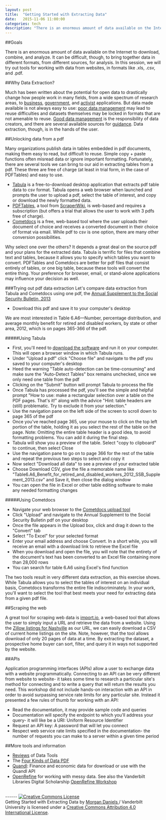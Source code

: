 ```yaml
---
layout: post
title:  "Getting Started with Extracting Data"
date:   2015-11-06 11:00:00
categories: tech
description: "There is an enormous amount of data available on the Internet to download, combine, and analyze. It can be difficult, though, to bring together data in different formats, from different sources, for analysis. In this session, we will try out tools for working with data from websites, in formats like .xls, .csv, and .pdf."
---
```


##Goals

There is an enormous amount of data available on the Internet to download, combine, and analyze. It can be difficult, though, to bring together data in different formats, from different sources, for analysis. In this session, we will try out tools for working with data from websites, in formats like .xls, .csv, and .pdf.

##Why Data Extraction?

Much has been written about the potential for open data to drastically change how people work in many fields, from a wide spectrum of research areas, to [business](http://www.theguardian.com/media-network/2015/aug/26/open-data-guide-tips-business), [government](https://www.data.gov/), and [activist](http://housing.datasf.org/?ref=brand) applications.  But data made available is not always easy to use: [poor data management](https://www.youtube.com/watch?v=N2zK3sAtr-4) may lead to reuse difficulties and datasets themselves may be locked in formats that are not amenable to reuse.  [Good data management](http://researchguides.library.vanderbilt.edu/datamanagement) is the responsibility of data creators, and there are several available sources for [guidance](http://datalib.edina.ac.uk/mantra/).  Data extraction, though, is in the hands of the user.


##Unlocking data from a pdf

Many organizations publish data in tables embedded in pdf documents, making them easy to read, but difficult to reuse.  Simple copy + paste functions often misread data or ignore important formatting. Fortunately, there are several tools we can bring to our aid in extracting tables from a pdf.  These three are free of charge (at least in trial form, in the case of PDFTables) and easy to use.

* [Tabula](tabula.technology/) is a free-to-download desktop application that extracts pdf table data to csv format.  Tabula opens a web browser when launched and prompts the user to upload a pdf, select the table of interest, and copy or download the newly formatted data.
* [PDFTables](https://pdftables.com/), a tool from [ScraperWiki](https://scraperwiki.com/), is web-based and requires a subscription (but offers a trial that allows the user to work with 3 pdfs free of charge).  
* [Cometdocs](http://www.cometdocs.com/) is a free, web-based tool where the user uploads their document of choice and receives a converted document in their choice of format via email.  While pdf to csv is one option, there are many other conversion possibilities. 

Why select one over the others?  It depends a great deal on the source pdf and your plans for the extracted data.  Tabula is terrific for files that combine text and tables, because it allows you to specify which tables you want to convert.  PDFTables and Cometdocs are better for pdf files that consist entirely of tables, or one big table, because these tools will convert the entire thing.  Your preference for browser, email, or stand-alone applications may influence your decision as well.

###Trying out pdf data extraction
Let's compare data extraction from Tabula and Cometdocs using one pdf, the [Annual Supplement to the Social Security Bulletin, 2013](https://www.socialsecurity.gov/policy/docs/statcomps/supplement/2013/supplement13.pdf)

* Download this pdf and save it to your computer's desktop

We are most interested in Table 6.A6—Number, percentage distribution, and average monthly benefit for retired and disabled workers, by state or other area, 2012, which is on pages 365-366 of the pdf.

#####Using Tabula

* First, you'll need to [download the software](http://tabula.technology/) and run it on your computer.  This will open a browser window in which Tabula runs.
* Under "Upload a pdf" click "Choose file" and navigate to the pdf you saved to your computer's desktop
* Heed the warning "Table auto-detection can be time-consuming" and make sure the "Auto-Detect Tables" box remains unchecked, since we only need one table from the pdf
*  Clicking on the "Submit" button will prompt Tabula to process the file
*  Once Tabula has processed the pdf, you'll see the simple and helpful prompt "How to use: make a rectangular selection over a table on the PDF pages. That's it!" along with the advice "Hint: table headers are (still) problematic. Try to exclude it from your selection."
*  Use the navigation pane on the left side of the screen to scroll down to page 365 of the pdf
*  Once you've reached page 365, use your mouse to click on the top left portion of the table, holding it as you select the rest of the table on the page.  Note: Omitting the entire table header is a good idea, to avoid formatting problems.  You can add it during the final step.
*  Tabula will show you a preview of the table.  Select "copy to clipboard" to continue, then select Close
*  Use the navigation pane to go on to page 366 for the rest of the table and repeat the previous two steps to select and copy it
*  Now select "Download all data" to see a preview of your extracted table
*  Choose Download CSV, give the file a memorable name like "Table6.A6_Benefit_for_retired_and_disabled_workers_2012_SSB_Supplement_2013.csv" and Save it, then close the dialog window
*  You can open the file in Excel or other table editing software to make any needed formatting changes

#####Using Cometdocs

* Navigate your web browser to the [Cometdocs upload tool](https://www.cometdocs.com/file/manager)
* Click "Upload" and navigate to the Annual Supplement to the Social Security Bulletin pdf on your desktop
* Once the file appears in the Upload box, click and drag it down to the "Convert" tab
* Select "To Excel" for your selected format
* Enter your email address and choose Convert.  In a short while, you will receive an email with a download link to retrieve the Excel file
* When you download and open the file, you will note that the entirety of the document's text has been converted to an Excel file containing more than 28,000 rows
* You can search for table 6.A6 using Excel's find function

The two tools result in very different data extraction, as this exercise shows.  While Tabula allows you to select the tables of interest on an individual basis, Cometdocs transforms the entire file indiscriminately.  In your work, you'll want to select the tool that best meets your need for extracting data from a given pdf file.
  
##Scraping the web

A great tool for scraping web data is [import.io](https://import.io), a web-based tool that allows the user to simply input a URL and retrieve the data from a website.  Using the [Zillow listings for Nashville](http://www.zillow.com/nashville-tn/) as our URL, we can easily download a CSV of current home listings on the site.  Note, however, that the tool allows download of only 20 pages of data at a time.  By extracting the dataset, a prospective home buyer can sort, filter, and query it in ways not supported by the website.

##APIs

Application programming interfaces (APIs) allow a user to exchange data with a website programmatically.  Connecting to an API can be very different from website to website- it takes some time to research a particular site's method for connecting and to write a query that will return the results you need.  This workshop did not include hands-on interaction with an API in order to avoid surpassing service rate limits for any particular site.  Instead it presented a few rules of thumb for working with an API:

* Read the documentation, it may provide sample code and queries
* Documentation will specify the endpoint to which you'll address your query- it will like be a URI: Uniform Resource Identifier
* Request an API key: A password that will let you connect
* Respect web service rate limits specified in the documentation- the number of requests you can make to a server within a given time period




##More tools and information

* [Reviews](https://datatools.quora.com/) of Data Tools
* The [Four Kinds of Data PDF](https://blog.scraperwiki.com/2015/08/the-four-kinds-of-data-pdf/)
* [Quandl](https://www.quandl.com/): Finance and economic data for download or use with the Quandl API
* [OpenRefine](http://openrefine.org/) for working with messy data.  See also the Vanderbilt Libraries Digital Scholarship [OpenRefine Workshop](https://github.com/HeardLibrary/workshops/tree/master/OpenRefine)

<br/>
------
<a rel="license" href="http://creativecommons.org/licenses/by/4.0/"><img alt="Creative Commons License" style="border-width:0" src="https://i.creativecommons.org/l/by/4.0/88x31.png" /></a><br /><span xmlns:dct="http://purl.org/dc/terms/" href="http://purl.org/dc/dcmitype/Text" property="dct:title" rel="dct:type">Getting Started with Extracting Data</span> by <a xmlns:cc="http://creativecommons.org/ns#" href="https://github.com/MorganDaniels" property="cc:attributionName" rel="cc:attributionURL">Morgan Daniels </a> / Vanderbilt University is licensed under a <a rel="license" href="http://creativecommons.org/licenses/by/4.0/">Creative Commons Attribution 4.0 International License</a>.<br />

